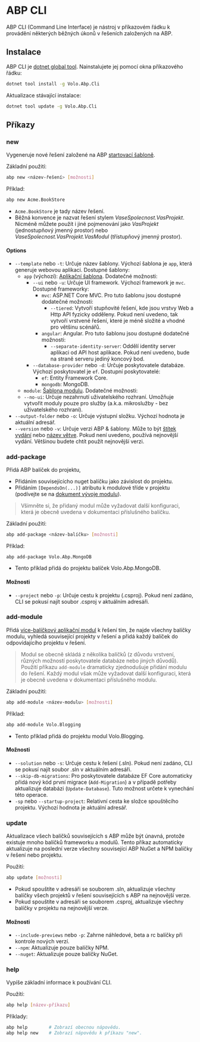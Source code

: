 ﻿# ABP CLI

ABP CLI (Command Line Interface) je nástroj v příkazovém řádku k provádění některých běžných úkonů v řešeních založených na ABP.

## Instalace

ABP CLI je [dotnet global tool](https://docs.microsoft.com/en-us/dotnet/core/tools/global-tools). Nainstalujete jej pomocí okna příkazového řádku:

````bash
dotnet tool install -g Volo.Abp.Cli
````

Aktualizace stávající instalace:

````bash
dotnet tool update -g Volo.Abp.Cli
````

## Příkazy

### new

Vygeneruje nové řešení založené na ABP [startovací šabloně](Startup-Templates/Index.md).

Základní použití:

````bash
abp new <název-řešení> [možnosti]
````

Příklad:

````bash
abp new Acme.BookStore
````

* `Acme.BookStore` je tady název řešení.
* Běžná konvence je nazvat řešení stylem *VaseSpolecnost.VasProjekt*. Nicméně můžete použít i jiné pojmenování jako *VasProjekt* (jednostupňový jmenný prostor) nebo *VaseSpolecnost.VasProjekt.VasModul* (třístupňový jmenný prostor).

#### Options

* `--template` nebo `-t`: Určuje název šablony. Výchozí šablona je `app`, která generuje webovou aplikaci. Dostupné šablony:
  * `app` (výchozí): [Aplikační šablona](Startup-Templates/Application.md). Dodatečné možnosti:
    * `--ui` nebo `-u`: Určuje UI framework. Výchozí framework je `mvc`. Dostupné frameworky:
      * `mvc`: ASP.NET Core MVC. Pro tuto šablonu jsou dostupné dodatečné možnosti:
        * `--tiered`: Vytvoří stupňovité řešení, kde jsou vrstvy Web a Http API fyzicky odděleny. Pokud není uvedeno, tak vytvoří vrstvené řešení, které je méně složité a vhodné pro většinu scénářů.
      * `angular`: Angular. Pro tuto šablonu jsou dostupné dodatečné možnosti:
        * `--separate-identity-server`: Oddělí identity server aplikaci od API host aplikace. Pokud není uvedeno, bude na straně serveru jediný koncový bod.
    * `--database-provider` nebo `-d`: Určuje poskytovatele databáze. Výchozí poskytovatel je `ef`. Dostupní poskytovatelé:
      * `ef`: Entity Framework Core.
      * `mongodb`: MongoDB.
  *  `module`: [Šablona modulu](Startup-Templates/Module.md). Dodatečné možnosti:
    * `--no-ui`: Určuje nezahrnutí uživatelského rozhraní. Umožňuje vytvořit moduly pouze pro služby (a.k.a. mikroslužby - bez uživatelského rozhraní).
* `--output-folder` nebo `-o`: Určuje výstupní složku. Výchozí hodnota je aktuální adresář.
* `--version` nebo `-v`: Určuje verzi ABP & šablony. Může to být [štítek vydání](https://github.com/abpframework/abp/releases) nebo [název větve](https://github.com/abpframework/abp/branches). Pokud není uvedeno, používá nejnovější vydání. Většinou budete chtít použít nejnovější verzi.


### add-package

Přidá ABP balíček do projektu,

* Přidáním souvisejícícho nuget balíčku jako závislost do projektu.
* Přidáním `[DependsOn(...)]` atributu k modulové tříde v projektu (podívejte se na [dokument vývoje modulu](Module-Development-Basics.md)).

> Všimněte si, že přidaný modul může vyžadovat další konfiguraci, která je obecně uvedena v dokumentaci příslušného balíčku.

Základní použití:

````bash
abp add-package <název-balíčku> [možnosti]
````

Příklad:

````
abp add-package Volo.Abp.MongoDB
````

* Tento příklad přidá do projektu balíček Volo.Abp.MongoDB.

#### Možnosti

* `--project` nebo `-p`: Určuje cestu k projektu (.csproj). Pokud není zadáno, CLI se pokusí najít soubor .csproj v aktuálním adresáři.

### add-module

Přidá [více-balíčkový aplikační modul](Modules/Index) k řešení tím, že najde všechny balíčky modulu, vyhledá související projekty v řešení a přidá každý balíček do odpovídajícího projektu v řešení.

> Modul se obecně skládá z několika balíčků (z důvodu vrstvení, různých možností poskytovatele databáze nebo jiných důvodů). Použití příkazu `add-module` dramaticky zjednodušuje přidání modulu do řešení. Každý modul však může vyžadovat další konfiguraci, která je obecně uvedena v dokumentaci příslušného modulu.

Základní použití:

````bash
abp add-module <název-modulu> [možnosti]
````

Příklad:

```bash
abp add-module Volo.Blogging
```

* Tento příklad přidá do projektu modul Volo.Blogging.

#### Možnosti

* `--solution` nebo `-s`: Určuje cestu k řešení (.sln). Pokud není zadáno, CLI se pokusí najít soubor .sln v aktuálním adresáři.
* `--skip-db-migrations`: Pro poskytovatele databáze EF Core automaticky přidá nový kód první migrace (`Add-Migration`) a v případě potřeby aktualizuje databázi (`Update-Database`). Tuto možnost určete k vynechání této operace.
* `-sp` nebo `--startup-project`: Relativní cesta ke složce spouštěcího projektu. Výchozí hodnota je aktuální adresář.

### update

Aktualizace všech balíčků souvisejících s ABP může být únavná, protože existuje mnoho balíčků frameworku a modulů. Tento příkaz automaticky aktualizuje na poslední verze všechny související ABP NuGet a NPM balíčky v řešení nebo projektu.

Použití:

````bash
abp update [možnosti]
````

* Pokud spouštíte v adresáři se souborem .sln, aktualizuje všechny balíčky všech projektů v řešení souvisejících s ABP na nejnovější verze.
* Pokud spouštíte v adresáři se souborem .csproj, aktualizuje všechny balíčky v projektu na nejnovější verze.

#### Možnosti

* `--include-previews` nebo `-p`: Zahrne náhledové, beta a rc balíčky při kontrole nových verzí.
* `--npm`:  Aktualizuje pouze balíčky NPM.
* `--nuget`: Aktualizuje pouze balíčky NuGet.

### help

Vypíše základní informace k používání CLI.

Použítí:

````bash
abp help [název-příkazu]
````

Příklady:

````bash
abp help        # Zobrazí obecnou nápovědu.
abp help new    # Zobrazí nápovědu k příkazu "new".
````

